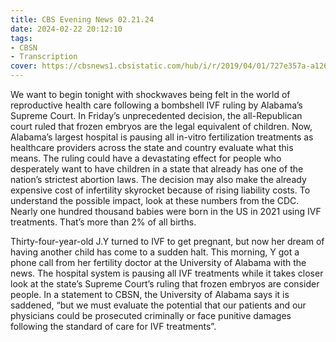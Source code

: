 ```yaml
---
title: CBS Evening News 02.21.24
date: 2024-02-22 20:12:10
tags:
- CBSN
- Transcription
cover: https://cbsnews1.cbsistatic.com/hub/i/r/2019/04/01/727e357a-a126-4138-a2c5-4d3222669d57/thumbnail/640x360/3ff2761028dc5c65cc4f07acd54bcd5c/cbsn2-logo-1920x1080.jpg
---
```

We want to begin tonight with shockwaves being felt in the world of reproductive health care following a bombshell IVF ruling by Alabama’s Supreme Court. In Friday’s unprecedented decision, the all-Republican court ruled that frozen embryos are the legal equivalent of children. Now, Alabama’s largest hospital is pausing all in-vitro fertilization treatments as healthcare providers across the state and country evaluate what this means. The ruling could have a devastating effect for people who desperately want to have children in a state that already has one of the nation’s strictest abortion laws. The decision may also make the already expensive cost of infertility skyrocket because of rising liability costs. To understand the possible impact, look at these numbers from the CDC. Nearly one hundred thousand babies were born in the US in 2021 using IVF treatments. That’s more than 2% of all births. 

Thirty-four-year-old J.Y turned to IVF to get pregnant, but now her dream of having another child has come to a sudden halt. This morning, Y got a phone call from her fertility doctor at the University of Alabama with the news. The hospital system is pausing all IVF treatments while it takes closer look at the state’s Supreme Court’s ruling that frozen embryos are consider people. In a statement to CBSN, the University of Alabama says it is saddened, “but we must evaluate the potential that our patients and our physicians could be prosecuted criminally or face punitive damages following the standard of care for IVF treatments”. 
